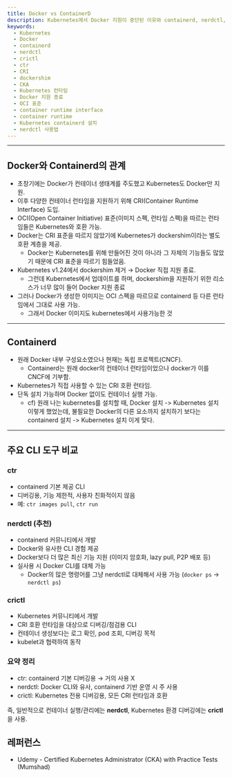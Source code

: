 ```yaml
---
title: Docker vs ContainerD
description: Kubernetes에서 Docker 지원이 중단된 이유와 containerd, nerdctl, crictl 등 주요 컨테이너 런타임 및 CLI 도구의 차이를 정리합니다. CKA 학습을 위한 핵심 개념을 이해하고, Docker 없이 Kubernetes를 운영하는 방법을 배웁니다.
keywords:
  - Kubernetes
  - Docker
  - containerd
  - nerdctl
  - crictl
  - ctr
  - CRI
  - dockershim
  - CKA
  - Kubernetes 런타임
  - Docker 지원 종료
  - OCI 표준
  - container runtime interface
  - container runtime
  - Kubernetes containerd 설치
  - nerdctl 사용법
---
```

---
## Docker와 Containerd의 관계

- 초창기에는 Docker가 컨테이너 생태계를 주도했고 Kubernetes도 Docker만 지원.
- 이후 다양한 컨테이너 런타임을 지원하기 위해 CRI(Container Runtime Interface) 도입.
- OCI(Open Container Initiative) 표준(이미지 스펙, 런타임 스펙)을 따르는 런타임들은 Kubernetes와 호환 가능.
- Docker는 CRI 표준을 따르지 않았기에 Kubernetes가 dockershim이라는 별도 호환 계층을 제공.
	- Docker는 Kubernetes를 위해 만들어진 것이 아니라 그 자체의 기능들도 많았기 때문에 CRI 표준을 따르기 힘들었음.
- Kubernetes v1.24에서 dockershim 제거 → Docker 직접 지원 종료.
	- 그런데 Kubernetes에서 업데이트를 하며, dockershim을 지원하기 위한 리소스가 너무 많이 들어 Docker 지원 종료
- 그러나 Docker가 생성한 이미지는 OCI 스펙을 따르므로 containerd 등 다른 런타임에서 그대로 사용 가능.
	- 그래서 Docker 이미지도 kubernetes에서 사용가능한 것

---
## Containerd

- 원래 Docker 내부 구성요소였으나 현재는 독립 프로젝트(CNCF).
	- Containerd는 원래 docker의 컨테이너 런타임이었으나 docker가 이를 CNCF에 기부함.
- Kubernetes가 직접 사용할 수 있는 CRI 호환 런타임.
- 단독 설치 가능하며 Docker 없이도 컨테이너 실행 가능.
	- cf) 원래 나는 kubernetes를 설치할 때, Docker 설치 -> Kubernetes 설치 이렇게 했었는데, 불필요한 Docker의 다른 요소까지 설치하기 보다는 containerd 설치 -> Kubernetes 설치 이게 맞다.

---
## 주요 CLI 도구 비교

### ctr
    
- containerd 기본 제공 CLI        
- 디버깅용, 기능 제한적, 사용자 친화적이지 않음
- 예: `ctr images pull`, `ctr run`
        
### nerdctl (추천)
    
- containerd 커뮤니티에서 개발
- Docker와 유사한 CLI 경험 제공
- Docker보다 더 많은 최신 기능 지원 (이미지 암호화, lazy pull, P2P 배포 등)
- 실사용 시 Docker CLI를 대체 가능
	- Docker의 많은 명령어를 그냥 nerdctl로 대체해서 사용 가능 (`docker ps` -> `nerdctl ps`)
        
### crictl
    
- Kubernetes 커뮤니티에서 개발
- CRI 호환 런타임을 대상으로 디버깅/점검용 CLI
- 컨테이너 생성보다는 로그 확인, pod 조회, 디버깅 목적
- kubelet과 협력하여 동작

### 요약 정리

- ctr: containerd 기본 디버깅용 → 거의 사용 X    
- nerdctl: Docker CLI와 유사, containerd 기반 운영 시 주 사용
- crictl: Kubernetes 전용 디버깅용, 모든 CRI 런타임과 호환

즉, 일반적으로 컨테이너 실행/관리에는 **nerdctl**, Kubernetes 환경 디버깅에는 **crictl**을 사용.

## 레퍼런스

- Udemy - Certified Kubernetes Administrator (CKA) with Practice Tests (Mumshad)